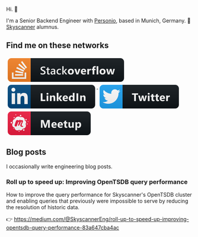 Hi. 👋 

I'm a Senior Backend Engineer with [Personio](https://www.personio.com), based in Munich, Germany. 🥨 [Skyscanner](https://www.skyscanner.net) alumnus.

## Find me on these networks

<p align="left">
  <a href="https://stackoverflow.com/users/459812/bj%c3%b6rn-marschollek">
    <img
      src="https://raw.githubusercontent.com/MikeCodesDotNET/ColoredBadges/master/svg/social/stackoverflow.svg"
      alt="Stack Overflow"
      style="vertical-align: top; margin: 4px;"
    />
  </a>
  <a href="https://www.linkedin.com/in/bjoernmarschollek/">
    <img
      src="https://raw.githubusercontent.com/MikeCodesDotNET/ColoredBadges/master/svg/social/linkedin.svg"
      alt="LinkedIn"
      style="vertical-align: top; margin: 4px;"
    />
  </a>
  <a href="https://twitter.com/muffix">
    <img
      src="https://raw.githubusercontent.com/MikeCodesDotNET/ColoredBadges/master/svg/social/twitter.svg"
      alt="Twitter"
      style="vertical-align: top; margin: 4px;"
    />
  </a>
  <a href="https://www.meetup.com/members/194137934/">
    <img
      src="https://raw.githubusercontent.com/MikeCodesDotNET/ColoredBadges/master/svg/social/meetup.svg"
      alt="Meetup"
      style="vertical-align: top; margin: 4px;"
    />
  </a>
</p>

## Blog posts

I occasionally write engineering blog posts. 

### Roll up to speed up: Improving OpenTSDB query performance

How to improve the query performance for Skyscanner's OpenTSDB cluster and enabling queries that previously were impossible to serve by reducing the resolution of historic data.

👉 https://medium.com/@SkyscannerEng/roll-up-to-speed-up-improving-opentsdb-query-performance-83a647cba4ac
